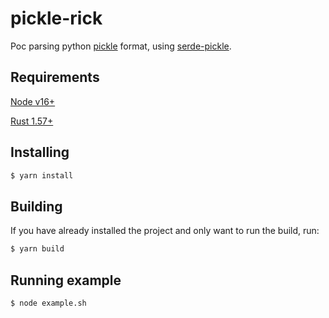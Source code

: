 # pickle-rick

Poc parsing python [pickle](https://docs.python.org/3/library/pickle.html) format, using [serde-pickle](https://github.com/birkenfeld/serde-pickle).

## Requirements
[Node v16+](https://github.com/nvm-sh/nvm)

[Rust 1.57+](https://rustup.rs/)

## Installing

```sh
$ yarn install
```

## Building

If you have already installed the project and only want to run the build, run:

```sh
$ yarn build
```

## Running example

```sh
$ node example.sh
```